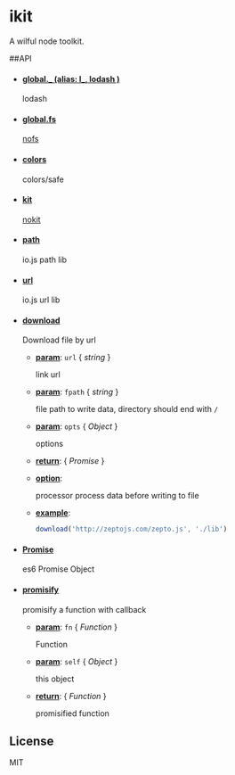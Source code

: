 ikit
=================

A wilful node toolkit.

##API


- #### <a href="lib/index.coffee?source#L7" target="_blank"><b>global.\_ (alias: l_, lodash ) </b></a>
  lodash

- #### <a href="lib/index.coffee?source#L14" target="_blank"><b>global.fs</b></a>
  [nofs](https://github.com/ysmood/nofs)

- #### <a href="lib/index.coffee?source#L27" target="_blank"><b>colors</b></a>
  colors/safe

- #### <a href="lib/index.coffee?source#L31" target="_blank"><b>kit</b></a>
  [nokit](https://github.com/ysmood/nokit)

- #### <a href="lib/index.coffee?source#L35" target="_blank"><b>path</b></a>
  io.js path lib

- #### <a href="lib/index.coffee?source#L39" target="_blank"><b>url</b></a>
  io.js url lib




- #### <a href="lib/kit.coffee?source#L19" target="_blank"><b>download</b></a>
  Download file by url

  - **<u>param</u>**: `url` { _string_ }

    link url

  - **<u>param</u>**: `fpath` { _string_ }

    file path to write data, directory should end with `/`

  - **<u>param</u>**: `opts` { _Object_ }

    options

  - **<u>return</u>**: { _Promise_ }

  - **<u>option</u>**: 

    processor process data before writing to file

  - **<u>example</u>**: 

    ```javascript
    download('http://zeptojs.com/zepto.js', './lib')
    ```







- #### <a href="lib/promise.coffee?source#L5" target="_blank"><b>Promise</b></a>
  es6 Promise Object

- #### <a href="lib/promise.coffee?source#L14" target="_blank"><b>promisify</b></a>
  promisify a function with callback

  - **<u>param</u>**: `fn` { _Function_ }

    Function

  - **<u>param</u>**: `self` { _Object_ }

    this object

  - **<u>return</u>**: { _Function_ }

    promisified function



## License
MIT
